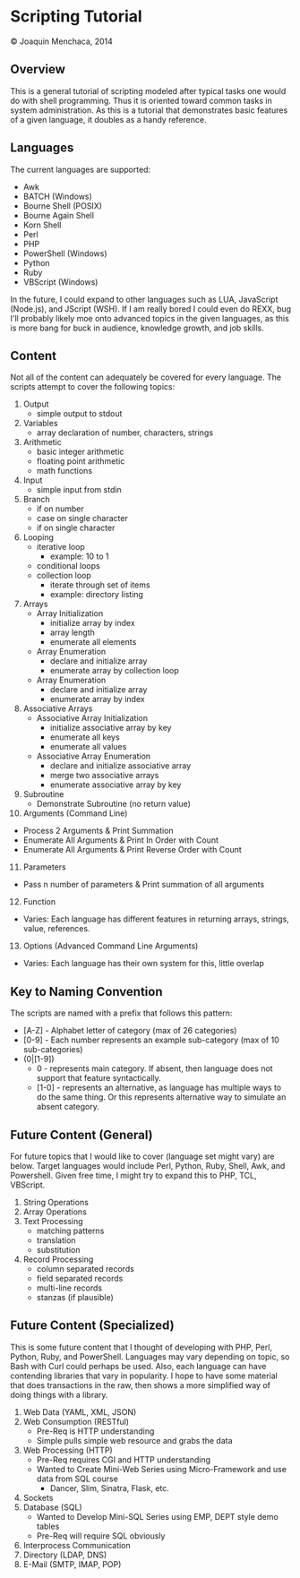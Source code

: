 # Scripting Tutorial

© Joaquin Menchaca, 2014

## Overview
This is a general tutorial of scripting modeled after typical tasks one would do with shell programming.  Thus it is oriented toward common tasks in system administration.  As this is a tutorial that demonstrates basic features of a given language, it doubles as a handy reference.

## Languages

The current languages are supported:
  - Awk
  - BATCH (Windows)
  - Bourne Shell (POSIX)
  - Bourne Again Shell
  - Korn Shell
  - Perl
  - PHP
  - PowerShell (Windows)
  - Python
  - Ruby
  - VBScript (Windows)
  
In the future, I could expand to other languages such as LUA, JavaScript (Node.js), and JScript (WSH).  If I am really bored I could even do REXX, bug I'll probably likely moe onto advanced topics in the given languages, as this is more bang for buck in audience, knowledge growth, and job skills.

## Content 

Not all of the content can adequately be covered for every language.  The scripts attempt to cover the following topics:

1. Output
   * simple output to stdout
2. Variables
   * array declaration of number, characters, strings
3. Arithmetic
   * basic integer arithmetic
   * floating point arithmetic
   * math functions
4. Input
   * simple input from stdin
5. Branch
   * if on number
   * case on single character
   * if on single character
6. Looping
   * iterative loop 
      * example: 10 to 1
   * conditional loops
   * collection loop
      * iterate through set of items 
      * example: directory listing
7. Arrays
   * Array Initialization
      * initialize array by index
      * array length
      * enumerate all elements
   * Array Enumeration 
      * declare and initialize array
      * enumerate array by collection loop
   * Array Enumeration
      * declare and initialize array
      * enumerate array by index
8. Associative Arrays
   * Associative Array Initialization
      * initialize associative array by key
      * enumerate all keys
      * enumerate all values
   * Associative Array Enumeration
      * declare and initialize associative array
      * merge two associative arrays
      * enumerate associative array by key
9. Subroutine
   * Demonstrate Subroutine (no return value)
10. Arguments (Command Line)
   * Process 2 Arguments & Print Summation
   * Enumerate All Arguments & Print In Order with Count
   * Enumerate All Arguments & Print Reverse Order with Count
11. Parameters
   * Pass n number of parameters & Print summation of all arguments
12. Function
   * Varies: Each language has different features in returning arrays, strings, value, references.
13. Options (Advanced Command Line Arguments)
   * Varies: Each language has their own system for this, little overlap

## Key to Naming Convention

The scripts are named with a prefix that follows this pattern:

* [A-Z] - Alphabet letter of category (max of 26 categories)
* [0-9] - Each number represents an example sub-category (max of 10 sub-categories)
* (0|[1-9]) 
  * 0 - represents main category. If absent, then language does not support that feature syntactically.
  * [1-0] - represents an alternative, as language has multiple ways to do the same thing. Or this represents alternative way to simulate an absent category.

## Future Content (General) 

For future topics that I would like to cover (language set might vary) are below.  Target languages would include Perl, Python, Ruby, Shell, Awk, and Powershell.  Given free time, I might try to expand this to PHP, TCL, VBScript.

1. String Operations
2. Array Operations
3. Text Processing
   * matching patterns
   * translation
   * substitution
4. Record Processing
   * column separated records
   * field separated records
   * multi-line records
   * stanzas (if plausible)
   
## Future Content (Specialized)

This is some future content that I thought of developing with PHP, Perl, Python, Ruby, and PowerShell. Languages may vary depending on topic, so Bash with Curl could perhaps be used.  Also, each language can have contending libraries that vary in popularity.  I hope to have some material that does transactions in the raw, then shows a more simplified way of doing things with a library.

1. Web Data (YAML, XML, JSON)
2. Web Consumption (RESTful)
   * Pre-Req is HTTP understanding
   * Simple pulls simple web resource and grabs the data
3. Web Processing (HTTP)
   * Pre-Req requires CGI and HTTP understanding
   * Wanted to Create Mini-Web Series using Micro-Framework and use data from SQL course
     * Dancer, Slim, Sinatra, Flask, etc.
4. Sockets
5. Database (SQL)
   * Wanted to Develop Mini-SQL Series using EMP, DEPT style demo tables
   * Pre-Req will require SQL obviously
6. Interprocess Communication
7. Directory (LDAP, DNS)
8. E-Mail (SMTP, IMAP, POP)
